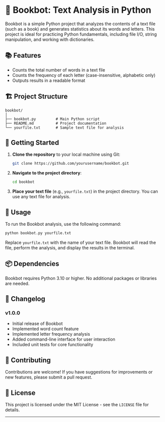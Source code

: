 # 🤖 Bookbot: Text Analysis in Python

Bookbot is a simple Python project that analyzes the contents of a text file (such as a book) and generates statistics about its words and letters. This project is ideal for practicing Python fundamentals, including file I/O, string manipulation, and working with dictionaries.

## 📚 Features

- Counts the total number of words in a text file
- Counts the frequency of each letter (case-insensitive, alphabetic only)
- Outputs results in a readable format

## 🏗️ Project Structure

```
bookbot/
│
├── bookbot.py         # Main Python script
├── README.md          # Project documentation
└── yourfile.txt       # Sample text file for analysis
```

## 🚀 Getting Started

1. **Clone the repository** to your local machine using Git:
   ```bash
   git clone https://github.com/yourusername/bookbot.git
   ```
2. **Navigate to the project directory**:
   ```bash
   cd bookbot
   ```
3. **Place your text file** (e.g., `yourfile.txt`) in the project directory. You can use any text file for analysis.

## 📖 Usage

To run the Bookbot analysis, use the following command:

```bash
python bookbot.py yourfile.txt
```

Replace `yourfile.txt` with the name of your text file. Bookbot will read the file, perform the analysis, and display the results in the terminal.


## 📦 Dependencies

Bookbot requires Python 3.10 or higher. No additional packages or libraries are needed.

## 📅 Changelog

### v1.0.0

- Initial release of Bookbot
- Implemented word count feature
- Implemented letter frequency analysis
- Added command-line interface for user interaction
- Included unit tests for core functionality

## 🤝 Contributing

Contributions are welcome! If you have suggestions for improvements or new features, please submit a pull request.

## 📜 License

This project is licensed under the MIT License - see the `LICENSE` file for details.

---
